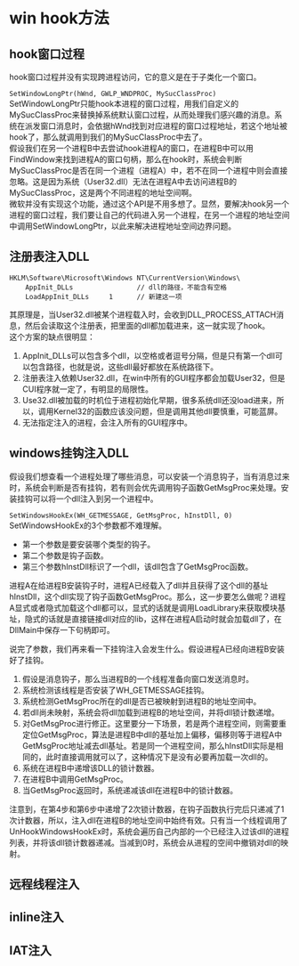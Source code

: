 # win hook方法

## hook窗口过程
hook窗口过程并没有实现跨进程访问，它的意义是在于子类化一个窗口。

`SetWindowLongPtr(hWnd, GWLP_WNDPROC, MySucClassProc)`  
SetWindowLongPtr只能hook本进程的窗口过程，用我们自定义的MySucClassProc来替换掉系统默认窗口过程，从而处理我们感兴趣的消息。系统在派发窗口消息时，会依据hWnd找到对应进程的窗口过程地址，若这个地址被hook了，那么就调用到我们的MySucClassProc中去了。  
假设我们在另一个进程B中去尝试hook进程A的窗口，在进程B中可以用FindWindow来找到进程A的窗口句柄，那么在hook时，系统会判断MySucClassProc是否在同一个进程（进程A）中，若不在同一个进程中则会直接忽略。这是因为系统（User32.dll）无法在进程A中去访问进程B的MySucClassProc，这是两个不同进程的地址空间啊。  
微软并没有实现这个功能，通过这个API是不用多想了。显然，要解决hook另一个进程的窗口过程，我们要让自己的代码进入另一个进程，在另一个进程的地址空间中调用SetWindowLongPtr，以此来解决进程地址空间边界问题。

## 注册表注入DLL
```
HKLM\Software\Microsoft\Windows NT\CurrentVersion\Windows\
	AppInit_DLLs                // dll的路径，不能含有空格
	LoadAppInit_DLLs     1      // 新建这一项
```
其原理是，当User32.dll被某个进程载入时，会收到DLL_PROCESS_ATTACH消息，然后会读取这个注册表，把里面的dll都加载进来，这一就实现了hook。  
这个方案的缺点很明显：
1. AppInit_DLLs可以包含多个dll，以空格或者逗号分隔，但是只有第一个dll可以包含路径，也就是说，这些dll最好都放在系统路径下。
2. 注册表注入依赖User32.dll，在win中所有的GUI程序都会加载User32，但是CUI程序就一定了，有明显的局限性。
3. Use32.dll被加载的时机位于进程初始化早期，很多系统dll还没load进来，所以，调用Kernel32的函数应该没问题，但是调用其他dll要慎重，可能蓝屏。
4. 无法指定注入的进程，会注入所有的GUI程序中。

## windows挂钩注入DLL
假设我们想查看一个进程处理了哪些消息，可以安装一个消息钩子，当有消息过来时，系统会判断是否有挂钩，若有则会优先调用钩子函数GetMsgProc来处理。安装挂钩可以将一个dll注入到另一个进程中。

`SetWindowsHookEx(WH_GETMESSAGE, GetMsgProc, hInstDll, 0)`  
SetWindowsHookEx的3个参数都不难理解。
* 第一个参数是要安装哪个类型的钩子。
* 第二个参数是钩子函数。
* 第三个参数hInstDll标识了一个dll，该dll包含了GetMsgProc函数。

进程A在给进程B安装钩子时，进程A已经载入了dll并且获得了这个dll的基址hInstDll，这个dll实现了钩子函数GetMsgProc。那么，这一步要怎么做呢？进程A显式或者隐式加载这个dll都可以，显式的话就是调用LoadLibrary来获取模块基址，隐式的话就是直接链接dll对应的lib，这样在进程A启动时就会加载dll了，在DllMain中保存一下句柄即可。

说完了参数，我们再来看一下挂钩注入会发生什么。假设进程A已经向进程B安装好了挂钩。
1. 假设是消息钩子，那么当进程B的一个线程准备向窗口发送消息时。
2. 系统检测该线程是否安装了WH_GETMESSAGE挂钩。
3. 系统检测GetMsgProc所在的dll是否已被映射到进程B的地址空间中。
4. 若dll尚未映射，系统会将dll加载到进程B的地址空间，并将dll锁计数递增。
5. 对GetMsgProc进行修正。这里要分一下场景，若是两个进程空间，则需要重定位GetMsgProc，算法是进程B中dll的基址加上偏移，偏移则等于进程A中GetMsgProc地址减去dll基址。若是同一个进程空间，那么hInstDll实际是相同的，此时直接调用就可以了，这种情况下是没有必要再加载一次dll的。
6. 系统在进程B中递增该DLL的锁计数器。
7. 在进程B中调用GetMsgProc。
8. 当GetMsgProc返回时，系统递减该dll在进程B中的锁计数器。

注意到，在第4步和第6步中递增了2次锁计数器，在钩子函数执行完后只递减了1次计数器，所以，注入dll在进程B的地址空间中始终有效。只有当一个线程调用了UnHookWindowsHookEx时，系统会遍历自己内部的一个已经注入过该dll的进程列表，并将该dll锁计数器递减。当减到0时，系统会从进程的空间中撤销对dll的映射。

## 远程线程注入

## inline注入

## IAT注入
